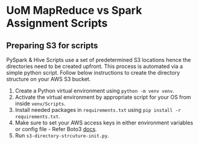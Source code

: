 # UoM MapReduce vs Spark Assignment Scripts

## Preparing S3 for scripts

PySpark & Hive Scripts use a set of predetermined S3 locations hence the directories need to be created upfront. This process is automated via a simple python script. Follow below instructions to create the directory structure on your AWS S3 bucket.

1. Create a Python virtual environment using `python -m venv venv`.
2. Activate the virtual environment by appropriate script for your OS from inside `venv/Scripts`.
3. Install needed packages in `requirements.txt` using `pip install -r requirements.txt`.
4. Make sure to set your AWS access keys in either environment variables or config file - Refer Boto3 [docs](https://boto3.amazonaws.com/v1/documentation/api/latest/guide/configuration.html#using-environment-variables).
5. Run `s3-directory-strcuture-init.py`.
